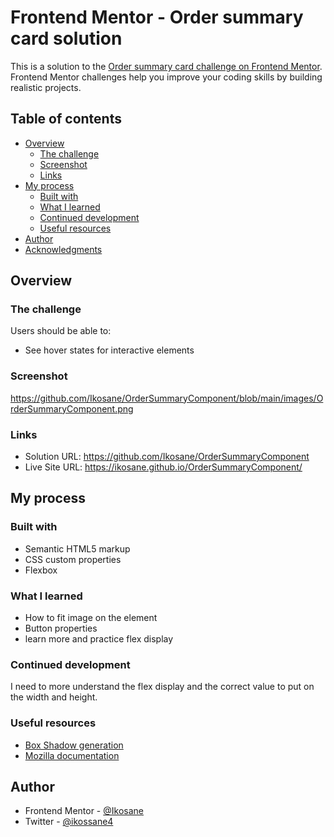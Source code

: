 # Frontend Mentor - Order summary card solution

This is a solution to the [Order summary card challenge on Frontend Mentor](https://www.frontendmentor.io/challenges/order-summary-component-QlPmajDUj). Frontend Mentor challenges help you improve your coding skills by building realistic projects. 

## Table of contents

- [Overview](#overview)
  - [The challenge](#the-challenge)
  - [Screenshot](#screenshot)
  - [Links](#links)
- [My process](#my-process)
  - [Built with](#built-with)
  - [What I learned](#what-i-learned)
  - [Continued development](#continued-development)
  - [Useful resources](#useful-resources)
- [Author](#author)
- [Acknowledgments](#acknowledgments)

## Overview

### The challenge

Users should be able to:

- See hover states for interactive elements

### Screenshot

https://github.com/Ikosane/OrderSummaryComponent/blob/main/images/OrderSummaryComponent.png

### Links

- Solution URL: https://github.com/Ikosane/OrderSummaryComponent
- Live Site URL: https://ikosane.github.io/OrderSummaryComponent/

## My process

### Built with

- Semantic HTML5 markup
- CSS custom properties
- Flexbox

### What I learned

- How to fit image on the element
- Button properties
- learn more and practice flex display

### Continued development

I need to more understand the flex display and the correct value to put on the width and height.


### Useful resources

- [Box Shadow generation](https://html-css-js.com/css/generator/box-shadow/) 
- [Mozilla documentation](https://developer.mozilla.org/en-US/docs/Web/CSS/) 


## Author

- Frontend Mentor - [@Ikosane](https://www.frontendmentor.io/profile/Ikosane)
- Twitter - [@ikossane4](https://twitter.com/ikossane4)